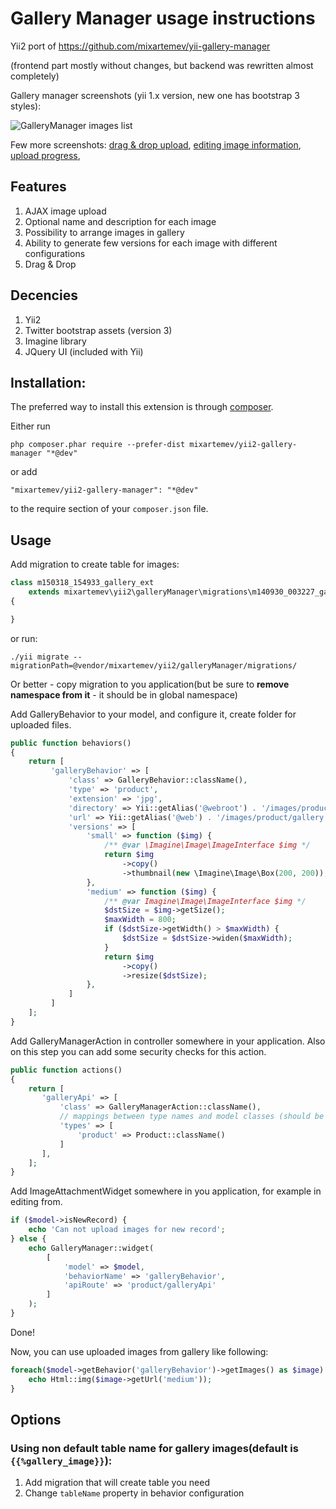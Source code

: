 # Gallery Manager usage instructions

Yii2 port of https://github.com/mixartemev/yii-gallery-manager

(frontend part mostly without changes, but backend was rewritten almost completely)

Gallery manager screenshots (yii 1.x version, new one has bootstrap 3 styles):

![GalleryManager images list](http://zxbodya.cc.ua/scrup/ci/eh1n1th6o0c80.png "Gallery Manager Screenshot")

Few more screenshots:
[drag & drop upload](http://zxbodya.cc.ua/scrup/6w/64q4icig84oo0.png "Drag & Drop image upload"), [editing image information](http://mixartemev.cc.ua/scrup/za/gfc68h5b4gksg.png "Edit image information"), [upload progress](http://mixartemev.cc.ua/scrup/8v/tijrezh7oksk8.png "upload progress"), 


## Features

1. AJAX image upload
2. Optional name and description for each image
3. Possibility to arrange images in gallery
4. Ability to generate few versions for each image with different configurations
5. Drag & Drop

## Decencies

1. Yii2
2. Twitter bootstrap assets (version 3)
3. Imagine library
4. JQuery UI (included with Yii)

## Installation:
The preferred way to install this extension is through [composer](https://getcomposer.org/).

Either run

`php composer.phar require --prefer-dist mixartemev/yii2-gallery-manager "*@dev"`

or add

`"mixartemev/yii2-gallery-manager": "*@dev"`

to the require section of your `composer.json` file.

## Usage

Add migration to create table for images:

```php
class m150318_154933_gallery_ext
    extends mixartemev\yii2\galleryManager\migrations\m140930_003227_gallery_manager
{

}
```

or run:
```shell
./yii migrate --migrationPath=@vendor/mixartemev/yii2/galleryManager/migrations/
```

Or better - copy migration to you application(but be sure to **remove namespace from it** - it should be in global namespace)

Add GalleryBehavior to your model, and configure it, create folder for uploaded files.

```php
public function behaviors()
{
    return [
         'galleryBehavior' => [
             'class' => GalleryBehavior::className(),
             'type' => 'product',
             'extension' => 'jpg',
             'directory' => Yii::getAlias('@webroot') . '/images/product/gallery',
             'url' => Yii::getAlias('@web') . '/images/product/gallery',
             'versions' => [
                 'small' => function ($img) {
                     /** @var \Imagine\Image\ImageInterface $img */
                     return $img
                         ->copy()
                         ->thumbnail(new \Imagine\Image\Box(200, 200));
                 },
                 'medium' => function ($img) {
                     /** @var Imagine\Image\ImageInterface $img */
                     $dstSize = $img->getSize();
                     $maxWidth = 800;
                     if ($dstSize->getWidth() > $maxWidth) {
                         $dstSize = $dstSize->widen($maxWidth);
                     }
                     return $img
                         ->copy()
                         ->resize($dstSize);
                 },
             ]
         ]
    ];
}
```


Add GalleryManagerAction in controller somewhere in your application. Also on this step you can add some security checks for this action.

```php
public function actions()
{
    return [
       'galleryApi' => [
           'class' => GalleryManagerAction::className(),
           // mappings between type names and model classes (should be the same as in behaviour)
           'types' => [
               'product' => Product::className()
           ]
       ],
    ];
}
```
        
Add ImageAttachmentWidget somewhere in you application, for example in editing from.

```php
if ($model->isNewRecord) {
    echo 'Can not upload images for new record';
} else {
    echo GalleryManager::widget(
        [
            'model' => $model,
            'behaviorName' => 'galleryBehavior',
            'apiRoute' => 'product/galleryApi'
        ]
    );
}
```
        
Done!
 
Now, you can use uploaded images from gallery like following:

```php
foreach($model->getBehavior('galleryBehavior')->getImages() as $image) {
    echo Html::img($image->getUrl('medium'));
}
```


## Options 

### Using non default table name for gallery images(default is `{{%gallery_image}}`):

1. Add migration that will create table you need
2. Change `tableName` property in behavior configuration
